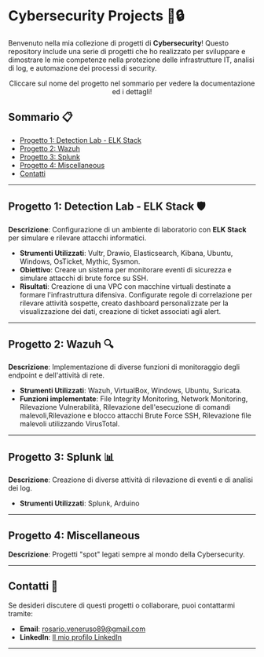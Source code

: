 # Cybersecurity Projects 🚨🔒

Benvenuto nella mia collezione di progetti di **Cybersecurity**! Questo repository include una serie di progetti che ho realizzato per sviluppare e dimostrare le mie competenze nella protezione delle infrastrutture IT, analisi di log, e automazione dei processi di security.

<div align="center"> Cliccare sul nome del progetto nel sommario per vedere la documentazione ed i dettagli!</div>

## Sommario 📋
- [Progetto 1: Detection Lab - ELK Stack](https://github.com/RosarioVeneruso/Detection-lab/tree/main)
- [Progetto 2: Wazuh](https://github.com/RosarioVeneruso/Wazuh/tree/main)
- [Progetto 3: Splunk](https://github.com/RosarioVeneruso/Splunk/tree/main)
- [Progetto 4: Miscellaneous](https://github.com/RosarioVeneruso/Splunk/tree/main)
- [Contatti](#contatti-)

---

## Progetto 1: Detection Lab - ELK Stack 🛡️
**Descrizione**: Configurazione di un ambiente di laboratorio con **ELK Stack** per simulare e rilevare attacchi informatici.
- **Strumenti Utilizzati**: Vultr, Drawio, Elasticsearch, Kibana, Ubuntu, Windows, OsTicket, Mythic, Sysmon.
- **Obiettivo**: Creare un sistema per monitorare eventi di sicurezza e simulare attacchi di brute force su SSH.
- **Risultati**: Creazione di una VPC con macchine virtuali destinate a formare l'infrastruttura difensiva. Configurate regole di correlazione per rilevare attività sospette, creato dashboard personalizzate per la visualizzazione dei dati, creazione di ticket associati agli alert.

---

## Progetto 2: Wazuh 🔍
**Descrizione**: Implementazione di diverse funzioni di monitoraggio degli endpoint e dell'attività di rete.
- **Strumenti Utilizzati**: Wazuh, VirtualBox, Windows, Ubuntu, Suricata.
- **Funzioni implementate**: File Integrity Monitoring, Network Monitoring, Rilevazione Vulnerabilità, Rilevazione dell'esecuzione di comandi malevoli,Rilevazione e blocco attacchi Brute Force SSH, Rilevazione file malevoli utilizzando VirusTotal.


---

## Progetto 3: Splunk 📊
**Descrizione**: Creazione di diverse attività di rilevazione di eventi e di analisi dei log.
- **Strumenti Utilizzati**: Splunk, Arduino

---

## Progetto 4: Miscellaneous
**Descrizione**: Progetti "spot" legati sempre al mondo della Cybersecurity.

---


## Contatti 📧
Se desideri discutere di questi progetti o collaborare, puoi contattarmi tramite:
- **Email**: rosario.veneruso89@gmail.com
- **LinkedIn**: [Il mio profilo LinkedIn](https://linkedin.com/in/tuoprofilo)

---

